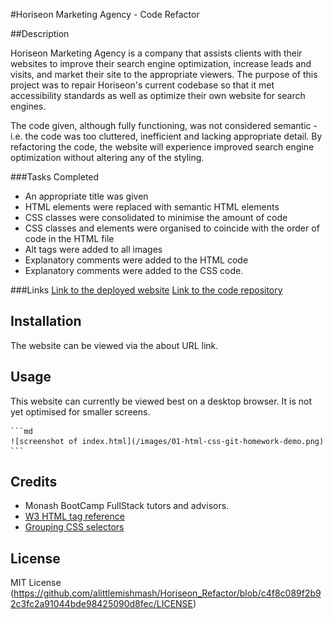 #Horiseon Marketing Agency - Code Refactor

##Description

Horiseon Marketing Agency is a company that assists clients with their websites to improve their search engine optimization, increase leads and visits, and market their site to the appropriate viewers. The purpose of this project was to repair Horiseon's current codebase so that it met accessibility standards as well as optimize their own website for search engines. 

The code given, although fully functioning, was not considered semantic - i.e. the code was too cluttered, inefficient and lacking appropriate detail.
By refactoring the code, the website will experience improved search engine optimization without altering any of the styling.

###Tasks Completed
- An appropriate title was given
- HTML elements were replaced with semantic HTML elements
- CSS classes were consolidated to minimise the amount of code
- CSS classes and elements were organised to coincide with the order of code in the HTML file
- Alt tags were added to all images
- Explanatory comments were added to the HTML code
- Explanatory comments were added to the CSS code.

###Links
[Link to the deployed website](https://alittlemishmash.github.io/Horiseon_Refactor)
[Link to the code repository](https://github.com/alittlemishmash/Horiseon_Refactor.git)

## Installation

The website can be viewed via the about URL link.

## Usage

This website can currently be viewed best on a desktop browser. It is not yet optimised for smaller screens.

    ```md
    ![screenshot of index.html](/images/01-html-css-git-homework-demo.png)
    ```

## Credits

- Monash BootCamp FullStack tutors and advisors.
- [W3 HTML tag reference](https://www.w3schools.com/tags/default.asp)
- [Grouping CSS selectors](https://www.thoughtco.com/grouping-multiple-css-selectors-3467065)

## License

MIT License (https://github.com/alittlemishmash/Horiseon_Refactor/blob/c4f8c089f2b92c3fc2a91044bde98425090d8fec/LICENSE)